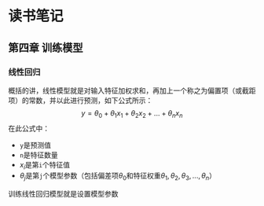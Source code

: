 # 读书笔记

## 第四章 训练模型

### 线性回归

概括的讲，线性模型就是对输入特征加权求和，再加上一个称之为偏置项（或截距项）的常数，并以此进行预测，如下公式所示：
$$
y = \theta_0 + \theta_1x_1 + \theta_2x_2 + ...  + \theta_nx_n
$$
在此公式中：
* `y`是预测值
* `n`是特征数量
* $x_i$是第`i`个特征值
* $\theta_j$是第`j`个模型参数（包括偏差项$\theta_0$和特征权重$\theta_1,\theta_2,\theta_3,...,\theta_n$）

训练线性回归模型就是设置模型参数